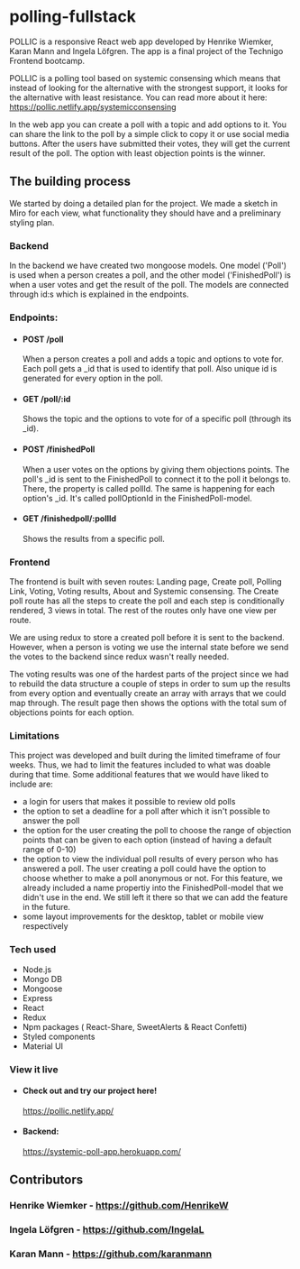 # polling-fullstack

POLLIC is a responsive React web app developed by Henrike Wiemker, Karan Mann and Ingela Löfgren. The app is a final project of the Technigo Frontend bootcamp. 
 
POLLIC is a polling tool based on systemic consensing which means that instead of looking for the alternative with the strongest support, it looks for the alternative with least resistance. You can read more about it here: https://pollic.netlify.app/systemicconsensing
 
In the web app you can create a poll with a topic and add options to it. You can share the link to the poll by a simple click to copy it or use social media buttons. After the users have submitted their votes, they will get the current result of the poll. The option with least objection points is the winner.

## The building process
 
We started by doing a detailed plan for the project. We made a sketch in Miro for each view, what functionality they should have and a preliminary styling plan. 

### Backend
In the backend we have created two mongoose models. One model ('Poll') is used when a person creates a poll, and the other model ('FinishedPoll') is when a user votes and get the result of the poll. The models are connected through id:s which is explained in the endpoints.
 
### Endpoints:
 
- #### POST /poll 
  When a person creates a poll and adds a topic and options to vote for. Each poll gets a \_id that is used to identify that poll. Also unique id is generated  for every option in the poll. 
 
- #### GET /poll/:id
  Shows the topic and the options to vote for of a specific poll (through its \_id). 
 
- #### POST /finishedPoll
  When a user votes on the options by giving them objections points.  The poll's \_id is sent to the FinishedPoll to connect it to the poll it belongs to. There, the property is called pollId. The same is happening for each option's \_id. It's called pollOptionId in the FinishedPoll-model.

 
- #### GET /finishedpoll/:pollId
  Shows the results from a specific poll.

### Frontend
 
The frontend is built with seven routes: Landing page, Create poll, Polling Link, Voting, Voting results, About and Systemic consensing. The Create poll route has all the steps to create the poll and each step is conditionally rendered, 3 views in total. The rest of the routes only have one view per route.
 
We are using redux to store a created poll before it is sent to the backend. However, when a person is voting we use the internal state before we send the votes to the backend since redux wasn't really needed.
 
The voting results was one of the hardest parts of the project since we had to rebuild the data structure a couple of steps in order to sum up the results from every option and eventually create an array with arrays that we could map through. The result page then shows the options with the total sum of objections points for each option.

### Limitations

This project was developed and built during the limited timeframe of four weeks. Thus, we had to limit the features included to what was doable during that time. Some additional features that we would have liked to include are:
- a login for users that makes it possible to review old polls
- the option to set a deadline for a poll after which it isn't possible to answer the poll
- the option for the user creating the poll to choose the range of objection points that can be given to each option (instead of having a default range of 0-10)
- the option to view the individual poll results of every person who has answered a poll. The user creating a poll could have the option to choose whether to make a poll anonymous or not. For this feature, we already included a name propertiy into the FinishedPoll-model that we didn't use in the end. We still left it there so that we can add the feature in the future.
- some layout improvements for the desktop, tablet or mobile view respectively
 
### Tech used
 
- Node.js
- Mongo DB
- Mongoose
- Express
- React
- Redux
- Npm packages ( React-Share, SweetAlerts & React Confetti)
- Styled components
- Material UI

### View it live
 
- #### Check out and try our project here! 
  https://pollic.netlify.app/

- #### Backend: 
  https://systemic-poll-app.herokuapp.com/

## Contributors

 ### Henrike Wiemker - https://github.com/HenrikeW
 ### Ingela Löfgren - https://github.com/IngelaL
 ### Karan Mann - https://github.com/karanmann
